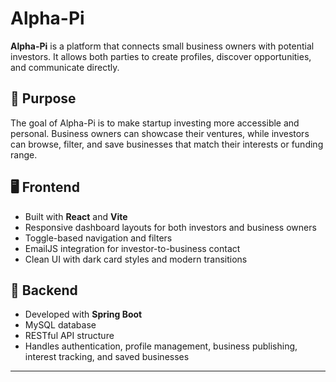 # Alpha-Pi

**Alpha-Pi** is a platform that connects small business owners with potential investors. It allows both parties to create profiles, discover opportunities, and communicate directly.

## 🧠 Purpose

The goal of Alpha-Pi is to make startup investing more accessible and personal. Business owners can showcase their ventures, while investors can browse, filter, and save businesses that match their interests or funding range.

## 🖥️ Frontend

- Built with **React** and **Vite**
- Responsive dashboard layouts for both investors and business owners
- Toggle-based navigation and filters
- EmailJS integration for investor-to-business contact
- Clean UI with dark card styles and modern transitions

## 🔧 Backend

- Developed with **Spring Boot**
- MySQL database
- RESTful API structure
- Handles authentication, profile management, business publishing, interest tracking, and saved businesses

---

